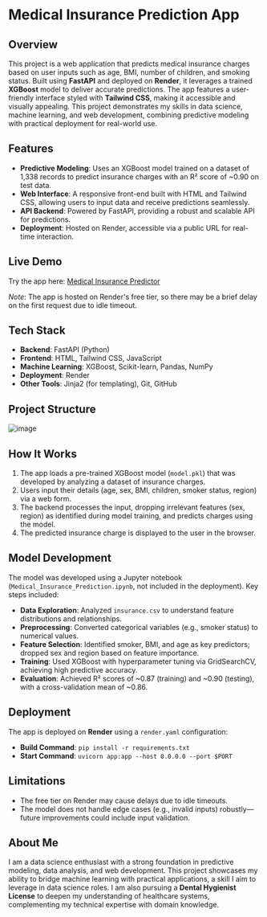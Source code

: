 # Medical Insurance Prediction App

## Overview

This project is a web application that predicts medical insurance charges based on user inputs such as age, BMI, number of children, and smoking status. Built using **FastAPI** and deployed on **Render**, it leverages a trained **XGBoost** model to deliver accurate predictions. The app features a user-friendly interface styled with **Tailwind CSS**, making it accessible and visually appealing. This project demonstrates my skills in data science, machine learning, and web development, combining predictive modeling with practical deployment for real-world use.

## Features

- **Predictive Modeling**: Uses an XGBoost model trained on a dataset of 1,338 records to predict insurance charges with an R² score of ~0.90 on test data.
- **Web Interface**: A responsive front-end built with HTML and Tailwind CSS, allowing users to input data and receive predictions seamlessly.
- **API Backend**: Powered by FastAPI, providing a robust and scalable API for predictions.
- **Deployment**: Hosted on Render, accessible via a public URL for real-time interaction.

## Live Demo

Try the app here: [Medical Insurance Predictor](https://medical-insurance-predictor.onrender.com)

*Note*: The app is hosted on Render's free tier, so there may be a brief delay on the first request due to idle timeout.

## Tech Stack

- **Backend**: FastAPI (Python)
- **Frontend**: HTML, Tailwind CSS, JavaScript
- **Machine Learning**: XGBoost, Scikit-learn, Pandas, NumPy
- **Deployment**: Render
- **Other Tools**: Jinja2 (for templating), Git, GitHub

## Project Structure
![image](https://github.com/user-attachments/assets/9e8137b1-5ec2-4e48-a749-74b2525ab2b0)



## How It Works

1. The app loads a pre-trained XGBoost model (`model.pkl`) that was developed by analyzing a dataset of insurance charges.
2. Users input their details (age, sex, BMI, children, smoker status, region) via a web form.
3. The backend processes the input, dropping irrelevant features (sex, region) as identified during model training, and predicts charges using the model.
4. The predicted insurance charge is displayed to the user in the browser.

## Model Development

The model was developed using a Jupyter notebook (`Medical_Insurance_Prediction.ipynb`, not included in the deployment). Key steps included:

- **Data Exploration**: Analyzed `insurance.csv` to understand feature distributions and relationships.
- **Preprocessing**: Converted categorical variables (e.g., smoker status) to numerical values.
- **Feature Selection**: Identified smoker, BMI, and age as key predictors; dropped sex and region based on feature importance.
- **Training**: Used XGBoost with hyperparameter tuning via GridSearchCV, achieving high predictive accuracy.
- **Evaluation**: Achieved R² scores of ~0.87 (training) and ~0.90 (testing), with a cross-validation mean of ~0.86.

## Deployment

The app is deployed on **Render** using a `render.yaml` configuration:

- **Build Command**: `pip install -r requirements.txt`
- **Start Command**: `uvicorn app:app --host 0.0.0.0 --port $PORT`

## Limitations

- The free tier on Render may cause delays due to idle timeouts.
- The model does not handle edge cases (e.g., invalid inputs) robustly—future improvements could include input validation.

## About Me

I am a data science enthusiast with a strong foundation in predictive modeling, data analysis, and web development. This project showcases my ability to bridge machine learning with practical applications, a skill I aim to leverage in data science roles. I am also pursuing a **Dental Hygienist License** to deepen my understanding of healthcare systems, complementing my technical expertise with domain knowledge.




